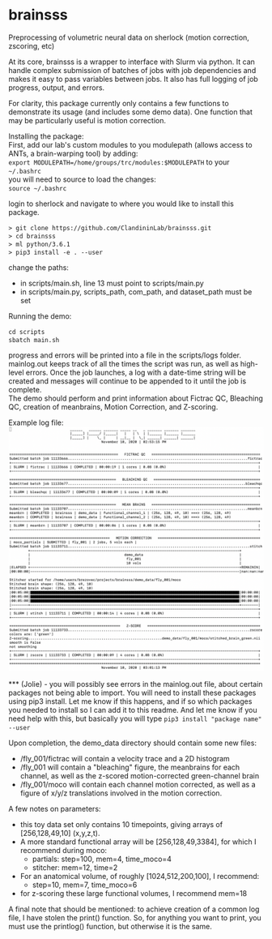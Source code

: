 # brainsss
Preprocessing of volumetric neural data on sherlock (motion correction, zscoring, etc)

At its core, brainsss is a wrapper to interface with Slurm via python. It can handle complex submission of batches of jobs with job dependencies and makes it easy to pass variables between jobs. It also has full logging of job progress, output, and errors.

For clarity, this package currently only contains a few functions to demonstrate its usage (and includes some demo data). One function that may be particularly useful is motion correction.

Installing the package:  
First, add our lab's custom modules to you modulepath (allows access to ANTs, a brain-warping tool) by adding:  
```export MODULEPATH=/home/groups/trc/modules:$MODULEPATH``` to your
```~/.bashrc```  
you will need to source to load the changes:  
```source ~/.bashrc```

login to sherlock and navigate to where you would like to install this package.  
```shell
> git clone https://github.com/ClandininLab/brainsss.git
> cd brainsss
> ml python/3.6.1
> pip3 install -e . --user
```
change the paths:  
  - in scripts/main.sh, line 13 must point to scripts/main.py
  - in scripts/main.py, scripts_path, com_path, and dataset_path must be set

Running the demo:  
```shell
cd scripts
sbatch main.sh
```
progress and errors will be printed into a file in the scripts/logs folder.  
mainlog.out keeps track of all the times the script was run, as well as high-level errors. 
Once the job launches, a log with a date-time string will be created and messages will continue to be appended to it until the job is complete.  
The demo should perform and print information about Fictrac QC, Bleaching QC, creation of meanbrains, Motion Correction, and Z-scoring.  

Example log file:
![example_log_file](example_log_file.png)

*** (Jolie) - you will possibly see errors in the mainlog.out file, about certain packages not being able to import. You will need to install these packages using pip3 install. Let me know if this happens, and if so which packages you needed to install so I can add it to this readme. And let me know if you need help with this, but basically you will type ```pip3 install "package name" --user```

Upon completion, the demo_data directory should contain some new files:
- /fly_001/fictrac will contain a velocity trace and a 2D histogram
- /fly_001 will contain a "bleaching" figure, the meanbrains for each channel, as well as the z-scored motion-corrected green-channel brain
- /fly_001/moco will contain each channel motion corrected, as well as a figure of x/y/z translations involved in the motion correction.

A few notes on parameters:  
- this toy data set only contains 10 timepoints, giving arrays of [256,128,49,10] (x,y,z,t).
- A more standard functional array will be [256,128,49,3384], for which I recommend during moco:
  - partials: step=100, mem=4, time_moco=4
  - stitcher: mem=12, time=2
- For an anatomical volume, of roughly [1024,512,200,100], I recommend:
  - step=10, mem=7, time_moco=6
- for z-scoring these large functional volumes, I recommend mem=18

A final note that should be mentioned: to achieve creation of a common log file, I have stolen the print() function. So, for anything you want to print, you must use the printlog() function, but otherwise it is the same.
